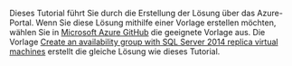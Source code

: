 Dieses Tutorial führt Sie durch die Erstellung der Lösung über das Azure-Portal. Wenn Sie diese Lösung mithilfe einer Vorlage erstellen möchten, wählen Sie in [Microsoft Azure GitHub](http://github.com/Azure/azure-quickstart-templates) die geeignete Vorlage aus. Die Vorlage [Create an availability group with SQL Server 2014 replica virtual machines](http://github.com/Azure/azure-quickstart-templates/tree/master/sqlvm-alwayson-cluster) erstellt die gleiche Lösung wie dieses Tutorial.

<!---HONumber=AcomDC_0622_2016-->